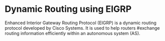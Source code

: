 # Dynamic Routing using EIGRP

Enhanced Interior Gateway Routing Protocol (EIGRP) is a dynamic routing protocol developed by Cisco Systems. It is used to help routers #exchange routing information efficiently within an autonomous system (AS).

